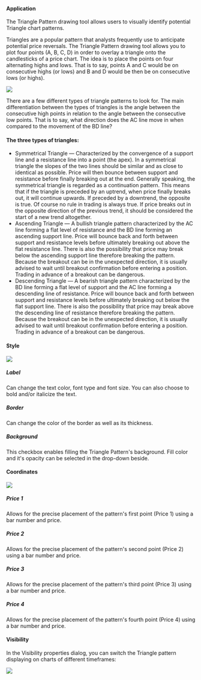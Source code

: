 #### Application

The Triangle Pattern drawing tool allows users to visually identify potential Triangle chart patterns.

Triangles are a popular pattern that analysts frequently use to anticipate potential price reversals. The Triangle Pattern drawing tool allows you to plot four points (A, B, C, D) in order to overlay a triangle onto the candlesticks of a price chart. The idea is to place the points on four alternating highs and lows. That is to say, points A and C would be on consecutive highs (or lows) and B and D would be then be on consecutive lows (or highs).

![](https://s3.amazonaws.com/cdn.freshdesk.com/data/helpdesk/attachments/production/43525249932/original/0eUNZPsMBLi07ddF5Hje0-BJM6v1NaCJpA.png?1732378051)

There are a few different types of triangle patterns to look for. The main differentiation between the types of triangles is the angle between the consecutive high points in relation to the angle between the consecutive low points. That is to say, what direction does the AC line move in when compared to the movement of the BD line?

#### The three types of triangles:

-   Symmetrical Triangle — Characterized by the convergence of a support line and a resistance line into a point (the apex). In a symmetrical triangle the slopes of the two lines should be similar and as close to identical as possible. Price will then bounce between support and resistance before finally breaking out at the end. Generally speaking, the symmetrical triangle is regarded as a continuation pattern. This means that if the triangle is preceded by an uptrend, when price finally breaks out, it will continue upwards. If preceded by a downtrend, the opposite is true. Of course no rule in trading is always true. If price breaks out in the opposite direction of the previous trend, it should be considered the start of a new trend altogether.
-   Ascending Triangle — A bullish triangle pattern characterized by the AC line forming a flat level of resistance and the BD line forming an ascending support line. Price will bounce back and forth between support and resistance levels before ultimately breaking out above the flat resistance line. There is also the possibility that price may break below the ascending support line therefore breaking the pattern. Because the breakout can be in the unexpected direction, it is usually advised to wait until breakout confirmation before entering a position. Trading in advance of a breakout can be dangerous.
-   Descending Triangle — A bearish triangle pattern characterized by the BD line forming a flat level of support and the AC line forming a descending line of resistance. Price will bounce back and forth between support and resistance levels before ultimately breaking out below the flat support line. There is also the possibility that price may break above the descending line of resistance therefore breaking the pattern. Because the breakout can be in the unexpected direction, it is usually advised to wait until breakout confirmation before entering a position. Trading in advance of a breakout can be dangerous.

#### Style

![](https://s3.amazonaws.com/cdn.freshdesk.com/data/helpdesk/attachments/production/43525249948/original/BjUGwAn848ER2ovn-NBuAJ8rSNJRH6_rQA.png?1732378077)

##### Label

Can change the text color, font type and font size. You can also choose to bold and/or italicize the text.

##### Border

Can change the color of the border as well as its thickness.

##### Background

This checkbox enables filling the Triangle Pattern's background. Fill color and it's opacity can be selected in the drop-down beside.

#### Coordinates

![](https://s3.amazonaws.com/cdn.freshdesk.com/data/helpdesk/attachments/production/43525249979/original/8WA720rDo6WMK92K75c1HBDZmublffeRrA.png?1732378104)

##### Price 1

Allows for the precise placement of the pattern's first point (Price 1) using a bar number and price.

##### Price 2

Allows for the precise placement of the pattern's second point (Price 2) using a bar number and price.

##### Price 3

Allows for the precise placement of the pattern's third point (Price 3) using a bar number and price.

##### Price 4

Allows for the precise placement of the pattern's fourth point (Price 4) using a bar number and price.

#### Visibility

In the Visibility properties dialog, you can switch the Triangle pattern displaying on charts of different timeframes:

![](https://s3.amazonaws.com/cdn.freshdesk.com/data/helpdesk/attachments/production/43525249987/original/BMiLQTLS2cEcYE-YfvjtFnP4L-n4_TOZrQ.png?1732378114)
